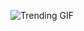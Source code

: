 
<!-- GIF_SECTION -->
![Trending GIF](https://media0.giphy.com/media/v1.Y2lkPThiYjIxNzcyNzJybXhsaHFvOTR1ZHB1NWV6a2dlYWF6Y2lnYnZpbjdxendmeWliMiZlcD12MV9naWZzX3NlYXJjaCZjdD1n/oaDcc0LTCuIAiGYrzn/giphy.gif)
<!-- END_GIF_SECTION -->
